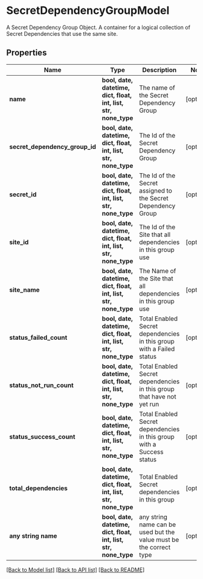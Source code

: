 # SecretDependencyGroupModel

A Secret Dependency Group Object. A container for a logical collection of Secret Dependencies that use the same site.

## Properties
Name | Type | Description | Notes
------------ | ------------- | ------------- | -------------
**name** | **bool, date, datetime, dict, float, int, list, str, none_type** | The name of the Secret Dependency Group | [optional] 
**secret_dependency_group_id** | **bool, date, datetime, dict, float, int, list, str, none_type** | The Id of the Secret Dependency Group | [optional] 
**secret_id** | **bool, date, datetime, dict, float, int, list, str, none_type** | The Id of the Secret assigned to the Secret Dependency Group | [optional] 
**site_id** | **bool, date, datetime, dict, float, int, list, str, none_type** | The Id of the Site that all dependencies in this group use | [optional] 
**site_name** | **bool, date, datetime, dict, float, int, list, str, none_type** | The Name of the Site that all dependencies in this group use | [optional] 
**status_failed_count** | **bool, date, datetime, dict, float, int, list, str, none_type** | Total Enabled Secret dependencies in this group with a Failed status | [optional] 
**status_not_run_count** | **bool, date, datetime, dict, float, int, list, str, none_type** | Total Enabled Secret dependencies in this group that have not yet run | [optional] 
**status_success_count** | **bool, date, datetime, dict, float, int, list, str, none_type** | Total Enabled Secret dependencies in this group with a Success status | [optional] 
**total_dependencies** | **bool, date, datetime, dict, float, int, list, str, none_type** | Total Enabled Secret dependencies in this group | [optional] 
**any string name** | **bool, date, datetime, dict, float, int, list, str, none_type** | any string name can be used but the value must be the correct type | [optional]

[[Back to Model list]](../README.md#documentation-for-models) [[Back to API list]](../README.md#documentation-for-api-endpoints) [[Back to README]](../README.md)


